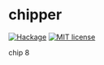 # chipper

[![Hackage](https://img.shields.io/hackage/v/chipper.svg)](https://hackage.haskell.org/package/chipper)
[![MIT license](https://img.shields.io/badge/license-MIT-blue.svg)](https://github.com/kowainik/chipper/blob/master/LICENSE)



chip 8


